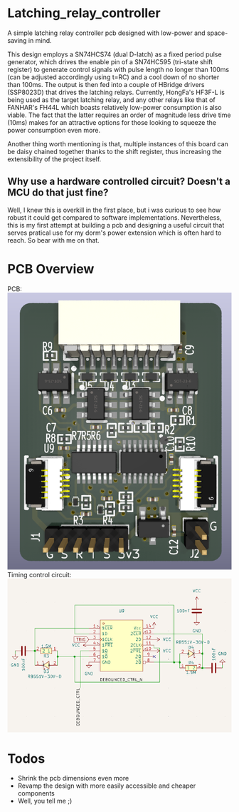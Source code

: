 # Latching_relay_controller
A simple latching relay controller pcb designed with low-power and space-saving in mind.

This design employs a SN74HCS74 (dual D-latch) as a fixed period pulse generator, which drives the enable pin of a SN74HC595 (tri-state shift register) to generate control signals with pulse length no longer than 100ms (can be adjusted accordingly using t=RC) and a cool down of no shorter than 100ms. The output is then fed into a couple of HBridge drivers (SSP8023D) that drives the latching relays. Currently, HongFa's HF3F-L is being used as the target latching relay, and any other relays like that of FANHAR's FH44L which boasts relatively low-power consumption is also viable. The fact that the latter requires an order of magnitude less drive time (10ms) makes for an attractive options for those looking to squeeze the power consumption even more. 

Another thing worth mentioning is that, multiple instances of this board can be daisy chained together thanks to the shift register, thus increasing the extensibility of the project itself.

## Why use a hardware controlled circuit? Doesn't a MCU do that just fine?
Well, I knew this is overkill in the first place, but i was curious to see how robust it could get compared to software implementations. Nevertheless, this is my first attempt at building a pcb and designing a useful circuit that serves pratical use for my dorm's power extension which is often hard to reach. So bear with me on that.

# PCB Overview
PCB:
![PCB 3d Preview](imgs/pcb_3d_preview.png)
Timing control circuit:
![Timing control circuit](imgs/pcb_schematic_sn74hc74.png)

# Todos
- Shrink the pcb dimensions even more
- Revamp the design with more easily accessible and cheaper components
- Well, you tell me ;)
